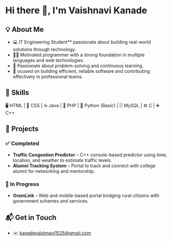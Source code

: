 # Hi there 👋, I'm Vaishnavi Kanade  

## 💡 About Me
- 💻  IT Engineering Student** passionate about building real-world solutions through technology.  
- 👨‍💻  Motivated programmer with a strong foundation in multiple languages and web technologies.
- 🧩  Passionate about problem-solving and continuous learning.
- 🎯  ocused on building efficient, reliable software and contributing effectively in professional teams.


## 🚀 Skills
🖥 HTML | 🎨 CSS | ☕ Java | 🐘 PHP | 🐍 Python (Basic) | 🗄 MySQL | ⚙ C | ➕ C++

## 📂 Projects  

### ✅ Completed  
 
- **Traffic Congestion Predictor** – C++ console-based predictor using time, location, and weather to estimate traffic levels.  
- **Alumni Tracking System** – Portal to track and connect with college alumni for networking and mentorship.  

### 🔄 In Progress  
- **GramLink** – Web and mobile-based portal bridging rural citizens with government schemes and services.

  
## 📬 Get in Touch
- ✉️ kanadevaishnavi1525@gmail.com

